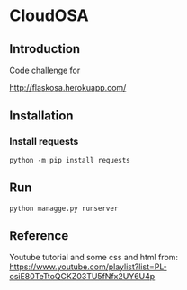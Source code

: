 # CloudOSA

## Introduction
Code challenge for

http://flaskosa.herokuapp.com/


## Installation
### Install requests
```python -m pip install requests```

## Run
```python managge.py runserver```


## Reference

Youtube tutorial and some css and html from:
https://www.youtube.com/playlist?list=PL-osiE80TeTtoQCKZ03TU5fNfx2UY6U4p

